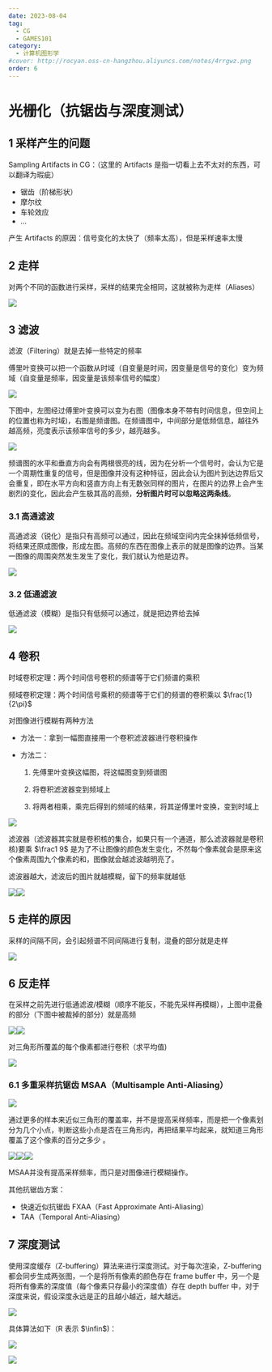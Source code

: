 ```yaml
---
date: 2023-08-04
tag:
  - CG
  - GAMES101
category:
  - 计算机图形学
#cover: http://rocyan.oss-cn-hangzhou.aliyuncs.com/notes/4rrgwz.png
order: 6
---
```


# 光栅化（抗锯齿与深度测试）

## 1 采样产生的问题

Sampling Artifacts in CG：（这里的 Artifacts 是指一切看上去不太对的东西，可以翻译为瑕疵）

- 锯齿（阶梯形状）
- 摩尔纹
- 车轮效应
- ...

产生 Artifacts 的原因：信号变化的太快了（频率太高），但是采样速率太慢

## 2 走样

对两个不同的函数进行采样，采样的结果完全相同，这就被称为走样（Aliases）

![](http://rocyan.oss-cn-hangzhou.aliyuncs.com/notes/sszjhd.png)

## 3 滤波

滤波（Filtering）就是去掉一些特定的频率

傅里叶变换可以把一个函数从时域（自变量是时间，因变量是信号的变化）变为频域（自变量是频率，因变量是该频率信号的幅度）

![](http://rocyan.oss-cn-hangzhou.aliyuncs.com/notes/7dlxsd.jpg)

下图中，左图经过傅里叶变换可以变为右图（图像本身不带有时间信息，但空间上的位置也称为时域)，右图是频谱图。在频谱图中，中间部分是低频信息，越往外越高频，亮度表示该频率信号的多少，越亮越多。

![](http://rocyan.oss-cn-hangzhou.aliyuncs.com/notes/e67ebi.png)

频谱图的水平和垂直方向会有两根很亮的线，因为在分析一个信号时，会认为它是一个周期性重复的信号，但是图像并没有这种特征，因此会认为图片到达边界后又会重复，即在水平方向和竖直方向上有无数张同样的图片，在图片的边界上会产生剧烈的变化，因此会产生极其高的高频，**分析图片时可以忽略这两条线**。

### 3.1 高通滤波

高通滤波（锐化）是指只有高频可以通过，因此在频域空间内完全抹掉低频信号，将结果还原成图像，形成左图。高频的东西在图像上表示的就是图像的边界。当某一图像的周围突然发生发生了变化，我们就认为他是边界。

![](http://rocyan.oss-cn-hangzhou.aliyuncs.com/notes/qsoo7v.png)

### 3.2 低通滤波 

低通滤波（模糊）是指只有低频可以通过，就是把边界给去掉

![](http://rocyan.oss-cn-hangzhou.aliyuncs.com/notes/ja4ks2.png)

## 4 卷积

时域卷积定理：两个时间信号卷积的频谱等于它们频谱的乘积

频域卷积定理：两个时间信号乘积的频谱等于它们的频谱的卷积乘以 $\frac{1}{2\pi}$

对图像进行模糊有两种方法

- 方法一：拿到一幅图直接用一个卷积滤波器进行卷积操作

- 方法二：

  1. 先傅里叶变换这幅图，将这幅图变到频谱图

  2. 将卷积滤波器变到频域上

  3. 将两者相乘，乘完后得到的频域的结果，将其逆傅里叶变换，变到时域上

![](http://rocyan.oss-cn-hangzhou.aliyuncs.com/notes/brtdm8.png)

滤波器（滤波器其实就是卷积核的集合，如果只有一个通道，那么滤波器就是卷积核)要乘 $\frac1 9$ 是为了不让图像的颜色发生变化，不然每个像素就会是原来这个像素周围九个像素的和，图像就会越滤波越明亮了。

滤波器越大，滤波后的图片就越模糊，留下的频率就越低

![](http://rocyan.oss-cn-hangzhou.aliyuncs.com/notes/wuex2a.png)![](http://rocyan.oss-cn-hangzhou.aliyuncs.com/notes/cgyq39.png)

## 5 走样的原因

采样的间隔不同，会引起频谱不同间隔进行复制，混叠的部分就是走样

![](http://rocyan.oss-cn-hangzhou.aliyuncs.com/notes/ldewo5.png)

## 6 反走样

在采样之前先进行低通滤波/模糊（顺序不能反，不能先采样再模糊），上图中混叠的部分（下图中被裁掉的部分）就是高频

![](http://rocyan.oss-cn-hangzhou.aliyuncs.com/notes/xddqpj.png)![](http://rocyan.oss-cn-hangzhou.aliyuncs.com/notes/yet1vz.png)

对三角形所覆盖的每个像素都进行卷积（求平均值)

![](http://rocyan.oss-cn-hangzhou.aliyuncs.com/notes/5wyvcb.png)

### 6.1 多重采样抗锯齿 MSAA（Multisample Anti-Aliasing）

![](http://rocyan.oss-cn-hangzhou.aliyuncs.com/notes/kuargi.png)

通过更多的样本来近似三角形的覆盖率，并不是提高采样频率，而是把一个像素划分为几个小点，判断这些小点是否在三角形内，再把结果平均起来，就知道三角形覆盖了这个像素的百分之多少 。

![](http://rocyan.oss-cn-hangzhou.aliyuncs.com/notes/h7alod.png)![](http://rocyan.oss-cn-hangzhou.aliyuncs.com/notes/erf5rh.png)![](http://rocyan.oss-cn-hangzhou.aliyuncs.com/notes/p4ubry.png)

MSAA并没有提高采样频率，而只是对图像进行模糊操作。

其他抗锯齿方案：

- 快速近似抗锯齿 FXAA（Fast Approximate Anti-Aliasing）
- TAA（Temporal Anti-Aliasing）

## 7 深度测试

使用深度缓存（Z-buffering）算法来进行深度测试。对于每次渲染，Z-buffering 都会同步生成两张图，一个是将所有像素的颜色存在 frame buffer 中，另一个是将所有像素的深度值（每个像素只存最小的深度值）存在 depth buffer 中，对于深度来说，假设深度永远是正的且越小越近，越大越远。

![](http://rocyan.oss-cn-hangzhou.aliyuncs.com/notes/uir56j.png)

具体算法如下（R 表示 $\infin$)：

![](http://rocyan.oss-cn-hangzhou.aliyuncs.com/notes/1xib7b.png)

![](http://rocyan.oss-cn-hangzhou.aliyuncs.com/notes/au4fph.png)
